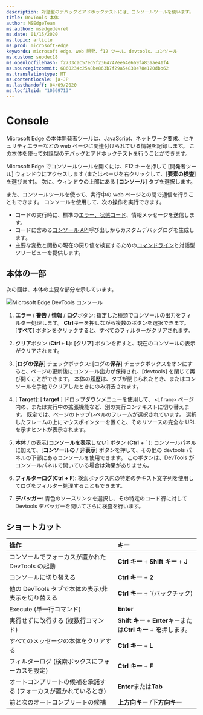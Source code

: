 ```yaml
---
description: 対話型のデバッグとアドホックテストには、コンソールツールを使います。
title: DevTools-本体
author: MSEdgeTeam
ms.author: msedgedevrel
ms.date: 01/15/2020
ms.topic: article
ms.prod: microsoft-edge
keywords: microsoft edge、web 開発、f12 ツール、devtools、コンソール
ms.custom: seodec18
ms.openlocfilehash: f2733cac57ed5f2364747ee64e669fa83aae41f4
ms.sourcegitcommit: 6860234c25a8be863b7f29a54838e78e120dbb62
ms.translationtype: MT
ms.contentlocale: ja-JP
ms.lasthandoff: 04/09/2020
ms.locfileid: "10569713"
---
```

# Console

Microsoft Edge の本体開発者ツールは、JavaScript、ネットワーク要求、セキュリティエラーなどの web ページに関連付けられている情報を記録します。 この本体を使って対話型のデバッグとアドホックテストを行うことができます。 

Microsoft Edge でコンソールツールを開くには、F12 キーを押して [開発者ツール] ウィンドウにアクセスします (またはページを右クリックして、[**要素の検査**] を選びます)。 次に、ウィンドウの上部にある [**コンソール**] タブを選択します。 

また、コンソールツールを使って、実行中の web ページとの間で通信を行うこともできます。 コンソールを使用して、次の操作を実行できます。

- コードの実行時に、標準の[エラー、状態コード](./console/error-and-status-codes.md)、情報メッセージを送信します。
- コードに含める[コンソール API](./console/console-api.md)呼び出しからカスタムデバッグログを生成します。
- 主要な変数と関数の現在の戻り値を検査するための[コマンドライン](./console/command-line.md)と対話型ツリービューを提供します。

## 本体の一部

次の図は、本体の主要な部分を示しています。

![Microsoft Edge DevTools コンソール](./media/console.png)

1. **エラー**  / **警告**  / **情報**  / **ログ**ボタン: 指定した種類でコンソールの出力をフィルター処理します。 **Ctrl**キーを押しながら複数のボタンを選択できます。 [**すべて**] ボタンをクリックすると、すべてのフィルターがクリアされます。

2. **クリア**ボタン (**Ctrl + L**): [**クリア**] ボタンを押すと、現在のコンソールの表示がクリアされます。

3. [**ログの保存**] チェックボックス: [ログの**保存**] チェックボックスをオンにすると、ページの更新後にコンソール出力が保持され、[devtools] を閉じて再び開くことができます。 本体の履歴は、タブが閉じられたとき、またはコンソールを手動でクリアしたときにのみ消去されます。

4. [ **Target**]: [ **target** ] ドロップダウンメニューを使用して、 `<iframe>` ページ内の、または実行中の拡張機能など、別の実行コンテキストに切り替えます。 既定では、ページのトップレベルのフレームが選択されています。 選択したフレームの上にマウスポインターを置くと、そのリソースの完全な URL を示すヒントが表示されます。

5. **本体**  /  の表示[**コンソールを表示**しない] ボタン (**Ctrl** +  **&grave;** ): コンソールパネルに加えて、[**コンソールの**  /  **非表示**] ボタンを押して、その他の devtools パネルの下部にあるコンソールを使用できます。 このボタンは、DevTools がコンソールパネルで開いている場合は効果がありません。
 
6. **フィルターログ**(**Ctrl + F**): 検索ボックス内の特定のテキスト文字列を使用してログをフィルター処理することもできます。

7. **デバッガー**: 青色のソースリンクを選択し、その特定のコード行に対して Devtools デバッガーを開いてさらに検査を行います。

## ショートカット

操作                                            | キー               
:-------------------------------------------------| :----------------------
コンソールでフォーカスが置かれた DevTools の起動             | **Ctrl キー**  + **Shift キー**  + **J** 
コンソールに切り替える                                 | **Ctrl キー**  + **2**           
他の DevTools タブで本体の表示/非表示を切り替える       | **Ctrl キー**  +  **&grave;**(バックチック)  
Execute (単一行コマンド)                     | **Enter**                
実行せずに改行する (複数行コマンド) | **Shift キー**  + **Enter**キーまたは**Ctrl キー**  +  **を**押します。      
すべてのメッセージの本体をクリアする                 | **Ctrl キー**  + **L**           
フィルターログ (検索ボックスにフォーカスを設定)             | **Ctrl キー**  + **F**           
オートコンプリートの候補を承諾する (フォーカスが置かれているとき) | **Enter**または**Tab**       
前と次のオートコンプリートの候補          | **上方向キー** /**下方向キー**   


